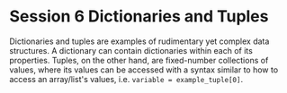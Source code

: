 # Session 6 Dictionaries and Tuples
Dictionaries and tuples are examples of rudimentary yet complex data structures. A dictionary can contain dictionaries within each of its properties. Tuples, on the other hand, are fixed-number collections of values, where its values can be accessed with a syntax similar to how to access an array/list's values, i.e. `variable = example_tuple[0]`.
